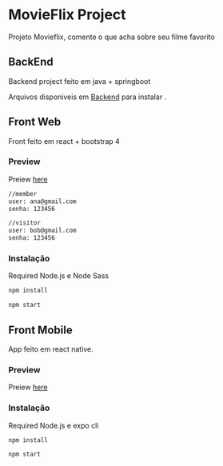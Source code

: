 # MovieFlix Project

Projeto Movieflix, comente o que acha sobre seu filme favorito

## BackEnd

Backend project feito em java + springboot

Arquivos disponiveis em  [Backend](https://github.com/insanniity/movieflix/tree/main/backend) para instalar .

## Front Web

Front feito em react + bootstrap 4

### Preview

Preiew [here](https://insannity-movieflix.netlify.app/catalog)

```bash
//member
user: ana@gmail.com
senha: 123456

//visitor
user: bob@gmail.com
senha: 123456
```

### Instalação

Required Node.js e Node Sass

```bash
npm install
```

```bash
npm start
```

## Front Mobile

App feito em react native.

### Preview

Preiew [here](https://github.com/insanniity/movieflix/releases/tag/v1.0)

### Instalação

Required Node.js e expo cli

```bash
npm install
```

```bash
npm start
```
